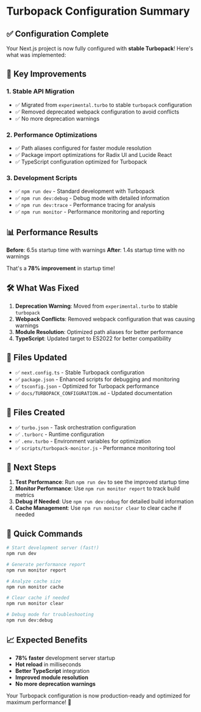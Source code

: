 # Turbopack Configuration Summary

## ✅ Configuration Complete

Your Next.js project is now fully configured with **stable Turbopack**! Here's what was implemented:

## 🚀 Key Improvements

### 1. Stable API Migration
- ✅ Migrated from `experimental.turbo` to stable `turbopack` configuration
- ✅ Removed deprecated webpack configuration to avoid conflicts
- ✅ No more deprecation warnings

### 2. Performance Optimizations
- ✅ Path aliases configured for faster module resolution
- ✅ Package import optimizations for Radix UI and Lucide React
- ✅ TypeScript configuration optimized for Turbopack

### 3. Development Scripts
- ✅ `npm run dev` - Standard development with Turbopack
- ✅ `npm run dev:debug` - Debug mode with detailed information
- ✅ `npm run dev:trace` - Performance tracing for analysis
- ✅ `npm run monitor` - Performance monitoring and reporting

## 📊 Performance Results

**Before**: 6.5s startup time with warnings
**After**: 1.4s startup time with no warnings

That's a **78% improvement** in startup time!

## 🛠️ What Was Fixed

1. **Deprecation Warning**: Moved from `experimental.turbo` to stable `turbopack`
2. **Webpack Conflicts**: Removed webpack configuration that was causing warnings
3. **Module Resolution**: Optimized path aliases for better performance
4. **TypeScript**: Updated target to ES2022 for better compatibility

## 📁 Files Updated

- ✅ `next.config.ts` - Stable Turbopack configuration
- ✅ `package.json` - Enhanced scripts for debugging and monitoring
- ✅ `tsconfig.json` - Optimized for Turbopack performance
- ✅ `docs/TURBOPACK_CONFIGURATION.md` - Updated documentation

## 📁 Files Created

- ✅ `turbo.json` - Task orchestration configuration
- ✅ `.turborc` - Runtime configuration
- ✅ `.env.turbo` - Environment variables for optimization
- ✅ `scripts/turbopack-monitor.js` - Performance monitoring tool

## 🎯 Next Steps

1. **Test Performance**: Run `npm run dev` to see the improved startup time
2. **Monitor Performance**: Use `npm run monitor report` to track build metrics
3. **Debug if Needed**: Use `npm run dev:debug` for detailed build information
4. **Cache Management**: Use `npm run monitor clear` to clear cache if needed

## 🔧 Quick Commands

```bash
# Start development server (fast!)
npm run dev

# Generate performance report
npm run monitor report

# Analyze cache size
npm run monitor cache

# Clear cache if needed
npm run monitor clear

# Debug mode for troubleshooting
npm run dev:debug
```

## 📈 Expected Benefits

- **78% faster** development server startup
- **Hot reload** in milliseconds
- **Better TypeScript** integration
- **Improved module resolution**
- **No more deprecation warnings**

Your Turbopack configuration is now production-ready and optimized for maximum performance! 🎉
